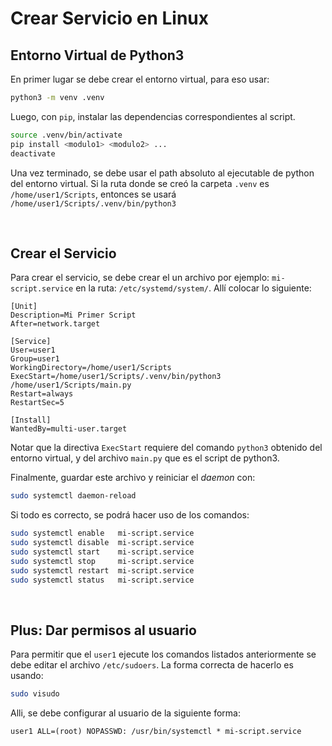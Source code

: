 # Crear Servicio en Linux

## Entorno Virtual de Python3

En primer lugar se debe crear el entorno virtual, para eso usar:
```bash
python3 -m venv .venv
```

Luego, con `pip`, instalar las dependencias correspondientes al script.
```bash
source .venv/bin/activate
pip install <modulo1> <modulo2> ...
deactivate
```
Una vez terminado, se debe usar el path absoluto al ejecutable de python del entorno virtual. Si la ruta donde se creó la carpeta `.venv` es `/home/user1/Scripts`, entonces se usará `/home/user1/Scripts/.venv/bin/python3`

<br>

## Crear el Servicio
Para crear el servicio, se debe crear el un archivo por ejemplo: `mi-script.service` en la ruta: `/etc/systemd/system/`. Allí colocar lo siguiente:
```
[Unit]
Description=Mi Primer Script
After=network.target

[Service]
User=user1
Group=user1
WorkingDirectory=/home/user1/Scripts
ExecStart=/home/user1/Scripts/.venv/bin/python3 /home/user1/Scripts/main.py
Restart=always
RestartSec=5

[Install]
WantedBy=multi-user.target
```
Notar que la directiva `ExecStart` requiere del comando `python3` obtenido del entorno virtual, y del archivo `main.py` que es el script de python3.

Finalmente, guardar este archivo y reiniciar el *daemon* con:
```bash
sudo systemctl daemon-reload
```
Si todo es correcto, se podrá hacer uso de los comandos:
```bash
sudo systemctl enable   mi-script.service
sudo systemctl disable  mi-script.service
sudo systemctl start    mi-script.service
sudo systemctl stop     mi-script.service
sudo systemctl restart  mi-script.service
sudo systemctl status   mi-script.service
```

<br>

## Plus: Dar permisos al usuario
Para permitir que el `user1` ejecute los comandos listados anteriormente se debe editar el archivo `/etc/sudoers`. La forma correcta de hacerlo es usando:
```bash
sudo visudo
```
Alli, se debe configurar al usuario de la siguiente forma:
```
user1 ALL=(root) NOPASSWD: /usr/bin/systemctl * mi-script.service
```

<br>